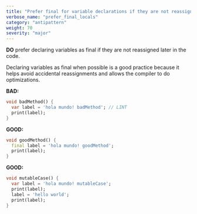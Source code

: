 ```yaml
---
title: "Prefer final for variable declarations if they are not reassigned."
verbose_name: "prefer_final_locals"
category: "antipattern"
weight: 70
severity: "major"
---
```

**DO** prefer declaring variables as final if they are not reassigned later in
the code.

Declaring variables as final when possible is a good practice because it helps
avoid accidental reassignments and allows the compiler to do optimizations.

**BAD:**
```dart
void badMethod() {
  var label = 'hola mundo! badMethod'; // LINT
  print(label);
}
```

**GOOD:**
```dart
void goodMethod() {
  final label = 'hola mundo! goodMethod';
  print(label);
}
```

**GOOD:**
```dart
void mutableCase() {
  var label = 'hola mundo! mutableCase';
  print(label);
  label = 'hello world';
  print(label);
}
```
